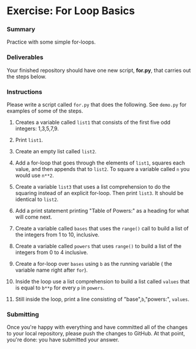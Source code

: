 # Exercise: For Loop Basics

### Summary

Practice with some simple for-loops.

### Deliverables

Your finished repository should have one new script, **for.py**, that 
carries out the steps below.

### Instructions

Please write a script called `for.py` that does the following. See `demo.py`
for examples of some of the steps.

1. Creates a variable called `list1` that consists of the first five
odd integers: 1,3,5,7,9.

1. Print `list1`.

1. Create an empty list called `list2`.

1. Add a for-loop that goes through the elements of `list1`, squares
each value, and then appends that to `list2`. To square a variable called
`n` you would use `n**2`.

1. Create a variable `list3` that uses a list comprehension to do the
squaring instead of an explicit for-loop. Then print `list3`. It should be
identical to `list2`.

1. Add a print statement printing "Table of Powers:" as a heading for
what will come next.

1. Create a variable called `bases` that uses the `range()` call to
build a list of the integers from 1 to 10, inclusive.

1. Create a variable called `powers` that uses `range()` to build a
list of the integers from 0 to 4 inclusive.

1. Create a for-loop over `bases` using `b` as the running variable (
the variable name right after `for`).

1. Inside the loop use a list comprehension to build a list called `values`
that is equal to `b**p` for every `p` in `powers`.

1. Still inside the loop, print a line consisting of "base",`b`,"powers:",
`values`.

### Submitting

Once you're happy with everything and have committed all of the changes to
your local repository, please push the changes to GitHub. At that point,
you're done: you have submitted your answer.
